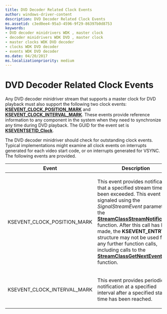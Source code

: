 ```yaml
---
title: DVD Decoder Related Clock Events
author: windows-driver-content
description: DVD Decoder Related Clock Events
ms.assetid: c3ed0ee4-95a3-4596-9f29-86397b0d8753
keywords:
- DVD decoder minidrivers WDK , master clock
- decoder minidrivers WDK DVD , master clock
- master clocks WDK DVD decoder
- clocks WDK DVD decoder
- events WDK DVD decoder
ms.date: 04/20/2017
ms.localizationpriority: medium
---
```


# DVD Decoder Related Clock Events





Any DVD decoder minidriver stream that supports a master clock for DVD playback must also support the following two clock events: [**KSEVENT\_CLOCK\_POSITION\_MARK**](https://msdn.microsoft.com/library/windows/hardware/ff561811) and [**KSEVENT\_CLOCK\_INTERVAL\_MARK**](https://msdn.microsoft.com/library/windows/hardware/ff561805). These events provide reference information to any component in the system when they need to synchronize any time during DVD playback. The GUID for the event set is [**KSEVENTSETID\_Clock**](https://msdn.microsoft.com/library/windows/hardware/ff561764).

The DVD decoder minidriver should check for outstanding clock events. Typical implementations might examine all clock events on interrupts generated for each video start code, or on interrupts generated for VSYNC. The following events are provided.

<table>
<colgroup>
<col width="50%" />
<col width="50%" />
</colgroup>
<thead>
<tr class="header">
<th>Event</th>
<th>Description</th>
</tr>
</thead>
<tbody>
<tr class="odd">
<td><p>KSEVENT_CLOCK_POSITION_MARK</p></td>
<td><p>This event provides notification that a specified stream time has been exceeded. This event is signaled using the <em>SignalStreamEvent</em> parameter to the <a href="https://msdn.microsoft.com/library/windows/hardware/ff568266" data-raw-source="[&lt;strong&gt;StreamClassStreamNotification&lt;/strong&gt;](https://msdn.microsoft.com/library/windows/hardware/ff568266)"><strong>StreamClassStreamNotification</strong></a> function. After this call has been made, the <strong>KSEVENT_ENTRY</strong> structure may not be used for any further function calls, including calls to the <a href="https://msdn.microsoft.com/library/windows/hardware/ff568244" data-raw-source="[&lt;strong&gt;StreamClassGetNextEvent&lt;/strong&gt;](https://msdn.microsoft.com/library/windows/hardware/ff568244)"><strong>StreamClassGetNextEvent</strong></a> function.</p></td>
</tr>
<tr class="even">
<td><p>KSEVENT_CLOCK_INTERVAL_MARK</p></td>
<td><p>This event provides periodic notification at a specified interval after a specified start time has been reached.</p></td>
</tr>
</tbody>
</table>

 

 

 




